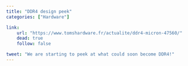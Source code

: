 ```yaml
---
title: "DDR4 design peek"
categories: ["Hardware"]

link:
    url: "https://www.tomshardware.fr/actualite/ddr4-micron-47560/"
    dead: true
    follow: false

tweet: "We are starting to peek at what could soon become DDR4!"
---
```

